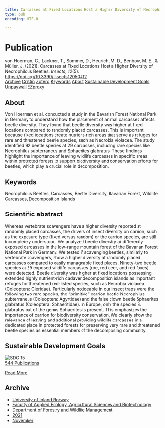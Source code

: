 ```yaml
---
title: Carcasses at Fixed Locations Host a Higher Diversity of Necrophilous Beetles
type: pub
encoding: UTF-8

---
```

<h1>Publication</h1>
<article id="csl-bib-container-BHBDWKHE" class="csl-bib-container">
  <div class="csl-bib-body"> <div class="csl-entry">von Hoerman, C., Lackner, T., Sommer, D., Heurich, M. D., Benbow, M. E., &#38; Müller, J. (2021). Carcasses at Fixed Locations Host a Higher Diversity of Necrophilous Beetles. <i>Insects</i>, <i>12</i>(5). <a href="https://doi.org/10.3390/insects12050412">https://doi.org/10.3390/insects12050412</a></div> </div>
  <div class="csl-bib-buttons">
    <a href="#taxonomy-article-BHBDWKHE" alt="archive" class="csl-bib-button">Archive</a>
    <a href="https://app.cristin.no/results/show.jsf?id=1954278" alt="Cristin" class="csl-bib-button">Cristin</a>
    <a href="http://zotero.org/groups/5881554/items/BHBDWKHE" alt="Zotero" class="csl-bib-button">Zotero</a>
    <a href="#keywords-article-BHBDWKHE" alt="keywords" class="csl-bib-button">Keywords</a>
    <a href="#about-article-BHBDWKHE" alt="about_pub" class="csl-bib-button">About</a>
    <a href="#sdg-article-BHBDWKHE" alt="sdg" class="csl-bib-button">Sustainable Development Goals</a>
    <a href="https://www.mdpi.com/2075-4450/12/5/412/pdf?version=1620286013" alt="Unpaywall" class="csl-bib-button">Unpaywall</a>
    <a href="https://www.mdpi.com/2075-4450/12/5/412/pdf?version=1620286013" alt="EZproxy" class="csl-bib-button">EZproxy</a>
  </div>
  <div id="csl-bib-meta-container-BHBDWKHE"></div>
</article>
<div id="csl-bib-meta-BHBDWKHE" class="csl-bib-meta">
  <article id="about-article-BHBDWKHE" class="about_pub-article">
    <h1>About</h1>
    Von Hoerman et al. conducted a study in the Bavarian Forest National Park in Germany to understand how the placement of animal carcasses affects beetle diversity. They found that beetle diversity was higher at fixed locations compared to randomly placed carcasses. This is important because fixed locations create nutrient-rich areas that serve as refuges for rare and threatened beetle species, such as Necrobia violacea. The study identified 92 beetle species at 29 carcasses, including rare species like Necrophilus subterraneus and Sphaerites glabratus. These findings highlight the importance of leaving wildlife carcasses in specific areas within protected forests to support biodiversity and conservation efforts for beetles, which play a crucial role in decomposition.
  </article>
  <article id="keywords-article-BHBDWKHE" class="keywords-article">
    <h1>Keywords</h1>
    Necrophilous Beetles, Carcasses, Beetle Diversity, Bavarian Forest, Wildlife Carcasses, Decomposition Islands
  </article>
  <article id="abstract-article-BHBDWKHE" class="abstract-article">
    <h1>Scientific abstract</h1>
    Whereas vertebrate scavengers have a higher diversity reported at randomly placed carcasses, the drivers of insect diversity on carrion, such as the exposure type (fixed versus random) or the carrion species, are still incompletely understood. We analyzed beetle diversity at differently exposed carcasses in the low-range mountain forest of the Bavarian Forest National Park in Germany. We tested if scavenging beetles, similarly to vertebrate scavengers, show a higher diversity at randomly placed carcasses compared to easily manageable fixed places. Ninety-two beetle species at 29 exposed wildlife carcasses (roe, red deer, and red foxes) were detected. Beetle diversity was higher at fixed locations possessing extended highly nutrient-rich cadaver decomposition islands as important refuges for threatened red-listed species, such as Necrobia violacea (Coleoptera: Cleridae). Particularly noticeable in our insect traps were the following two rare species, the “primitive” carrion beetle Necrophilus subterraneus (Coleoptera: Agyrtidae) and the false clown beetle Sphaerites glabratus (Coleoptera: Sphaeritidae). In Europe, only the species S. glabratus out of the genus Sphaerites is present. This emphasizes the importance of carrion for biodiversity conservation. We clearly show the relevance of leaving and additional providing wildlife carcasses in a dedicated place in protected forests for preserving very rare and threatened beetle species as essential members of the decomposing community.
  </article>
  <article id="sdg-article-BHBDWKHE" class="sdg-article">
    <h1>Sustainable Development Goals</h1>
    <div class="sdg-container"><div id="sdg15" class="sdg">
        <img src="{{< params subfolder >}}images/sdg/sdg15_en.png" class="image" alt="SDG 15">
        <div class="sdg-overlay">
          <a href="{{< params subfolder >}}en/archive/?sdg=15#archive" class="sdg-publication-count"><span>544</span> Publications</a>
          <p><a href="https://sdgs.un.org/goals/goal15" class="sdg-read-more">Read More</a></p>
        </div>
      </div></div>
  </article>
  <article id="taxonomy-article-BHBDWKHE" class="taxonomy-article">
    <h1>Archive</h1>
    <ul>
      <li><a href="{{< params subfolder >}}en/archive/?key=3DCRN523">University of Inland Norway</a></li>
      <li><a href="{{< params subfolder >}}en/archive/?key=T77LXH6D">Faculty of Applied Ecology, Agricultural Sciences and Biotechnology</a></li>
      <li><a href="{{< params subfolder >}}en/archive/?key=7TRARPE3">Department of Forestry and Wildlife Management</a></li>
      <li><a href="{{< params subfolder >}}en/archive/?key=5LT6Q2XL">2021</a></li>
      <li><a href="{{< params subfolder >}}en/archive/?key=XJI2FSP6">November</a></li>
    </ul>
  </article>
</div>
